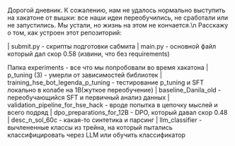 Дорогой дневник.
К сожалению, нам не удалось нормально выступить на хакатоне от вышки: все наши идеи переобучились, не сработали или не запустились. Мы устали, но жизнь на этом не кончается.\n
Расскажу о том, как устроен этот репозиторий:

| submit.py - скрипты подготовки сабмита
| main.py - основной файл который дал скор 0.58 (извини, что без requirements)

Папка experiments - все что мы попробовали во время хакатона
| p_tuning (3) - умерли от зависимостей библиотек
| training_hse_bot_legenda_p_tuning - тестирование p_tuning и SFT локально в колабе на 1B(жуткое переобучение)
| baseline_Danila_old - переобучающийся SFT и первичный анализ данных
| validation_pipeline_for_hse_hack - вроде попытка в цепочку мыслей и всего подряд
| dpo_preparations_for_12B - DPO, который давал скор 0.48
| desc_n_sol_60c - какая-то синтетика и парсинг
| llm_classifier - вычлененные классы из трейна, на который пытались классифицировать через LLM или обучить классификатор
